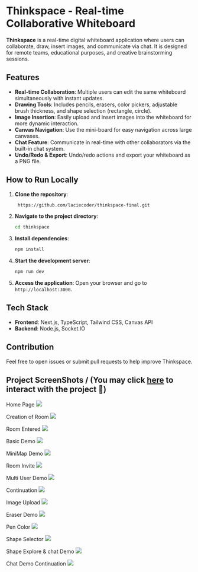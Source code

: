 
# Thinkspace - Real-time Collaborative Whiteboard

**Thinkspace** is a real-time digital whiteboard application where users can collaborate, draw, insert images, and communicate via chat. It is designed for remote teams, educational purposes, and creative brainstorming sessions.

## Features
- **Real-time Collaboration**: Multiple users can edit the same whiteboard simultaneously with instant updates.
- **Drawing Tools**: Includes pencils, erasers, color pickers, adjustable brush thickness, and shape selection (rectangle, circle).
- **Image Insertion**: Easily upload and insert images into the whiteboard for more dynamic interaction.
- **Canvas Navigation**: Use the mini-board for easy navigation across large canvases.
- **Chat Feature**: Communicate in real-time with other collaborators via the built-in chat system.
- **Undo/Redo & Export**: Undo/redo actions and export your whiteboard as a PNG file.

## How to Run Locally

1. **Clone the repository**:
   ```bash
    https://github.com/laciecoder/thinkspace-final.git
   ```

2. **Navigate to the project directory**:
   ```bash
   cd thinkspace
   ```

3. **Install dependencies**:
   ```bash
   npm install
   ```

4. **Start the development server**:
   ```bash
   npm run dev
   ```

5. **Access the application**: Open your browser and go to `http://localhost:3000`.

## Tech Stack
- **Frontend**: Next.js, TypeScript, Tailwind CSS, Canvas API
- **Backend**: Node.js, Socket.IO

## Contribution
Feel free to open issues or submit pull requests to help improve Thinkspace.

## Project ScreenShots / (You may click <a href="https://thinkspace-final.onrender.com/">here</a> to interact with the project 🥳)
Home Page
![](https://utfs.io/f/QyLqvzYvXKINhyNNdlxe2XOHUzc6Dgi3hN8QnFesr9qV7p5A)

Creation of Room
![](https://utfs.io/f/QyLqvzYvXKINrNCWgDt6HDmdeyFA9LxPw4CBVc3tXI5qEzjU)

Room Entered
![](https://utfs.io/f/QyLqvzYvXKINKmxAMFRcFdTyOUoYBDrPZjfNm7hnECM0i9SJ)

Basic Demo
![](https://utfs.io/f/QyLqvzYvXKINCkuEzBqKnIqZsMgA95DP1YXdefQEJmtc3O2z)

MiniMap Demo
![](https://utfs.io/f/QyLqvzYvXKINsXVJQxnudBV0KGzHExmkvfUJc7Qa4oLXyNRW)

Room Invite
![](https://utfs.io/f/QyLqvzYvXKINJgxQ44wKWeA196ixLIblhm50uzfypQgjHZCa)

Multi User Demo
![](https://utfs.io/f/QyLqvzYvXKINuHdfTAErHbA4swKduYFvxN3tQ9lnSWTOhiqz)

Continuation
![](https://utfs.io/f/QyLqvzYvXKINuH0sdjlrHbA4swKduYFvxN3tQ9lnSWTOhiqz)

Image Upload
![](https://utfs.io/f/QyLqvzYvXKINUXMf6gDZJYGWsFB1hN9qoxyvzu62A3bKeCgU)

Eraser Demo
![](https://utfs.io/f/QyLqvzYvXKIN8PeiIJzNVbEO6zRjXl7Lp4CJoiYUZWrB9MqA)

Pen Color 
![](https://utfs.io/f/QyLqvzYvXKINrN9yA78t6HDmdeyFA9LxPw4CBVc3tXI5qEzj)

Shape Selector
![](https://utfs.io/f/QyLqvzYvXKINCUxyBSqKnIqZsMgA95DP1YXdefQEJmtc3O2z)

Shape Explore & chat Demo
![](https://utfs.io/f/QyLqvzYvXKINJPCyivwKWeA196ixLIblhm50uzfypQgjHZCa)

Chat Demo Continuation
![](https://utfs.io/f/QyLqvzYvXKINonaa9L0wOmeTqQJMjkKPlAnIiZSBHvXNY1Cp)
